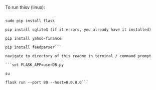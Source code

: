 To run thisv (linux):

```sudo apt-get install python

sudo pip install flask
	
pip install sqlite3 (if it errors, you already have it installed)

pip install yahoo-finance

pip install feedparser```
	
navigate to directory of this readme in terminal / command prompt
	
```set FLASK_APP=userDB.py

su

flask run --port 80 --host=0.0.0.0```

